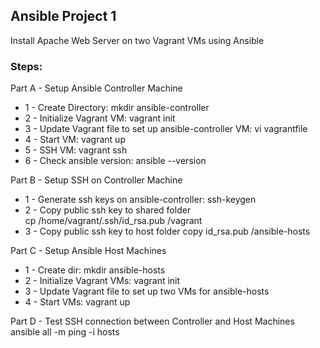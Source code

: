 ## Ansible Project 1
Install Apache Web Server on two Vagrant VMs using Ansible

### Steps:
Part A - Setup Ansible Controller Machine
* 1 - Create Directory: mkdir ansible-controller
* 2 - Initialize Vagrant VM: vagrant init
* 3 - Update Vagrant file to set up ansible-controller VM: vi vagrantfile
* 4 - Start VM: vagrant up
* 5 - SSH VM: vagrant ssh
* 6 - Check ansible version: ansible --version

Part B - Setup SSH on Controller Machine
* 1 - Generate ssh keys on ansible-controller: ssh-keygen
* 2 - Copy public ssh key to shared folder <br>
cp /home/vagrant/.ssh/id_rsa.pub /vagrant
* 3 - Copy public ssh key to host folder
copy id_rsa.pub /ansible-hosts

Part C - Setup Ansible Host Machines
* 1 - Create dir: mkdir ansible-hosts
* 2 - Initialize Vagrant VMs: vagrant init
* 3 - Update Vagrant file to set up two VMs for ansible-hosts
* 4 - Start VMs: vagrant up

Part D - Test SSH connection between Controller and Host Machines
ansible all -m ping -i hosts

